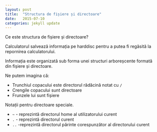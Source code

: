```yaml
---
layout: post
title:  "Structura de fișiere și directoare"
date:   2015-07-10
categories: jekyll update
---
```


Ce este structura de fișiere și directoare?

Calculatorul salvează informația pe harddisc pentru a putea fi regăsită la repornirea calculatorului.

Informația este organizată sub forma unei structuri arboreșcente formată din fișiere și directoare.

Ne putem imagina că:

 * Trunchiul copacului este directorul rădăcină notat cu `/`
 * Crengile copacului sunt directoare
 * Frunzele lui sunt fișiere

Notații pentru directoare speciale.

 * `~` - reprezintă directorul home al utilizatorului curent
 * `.` - reprezintă  directorul curent
 * `..` -reprezintă directorul părinte corespunzător al directorului curent
